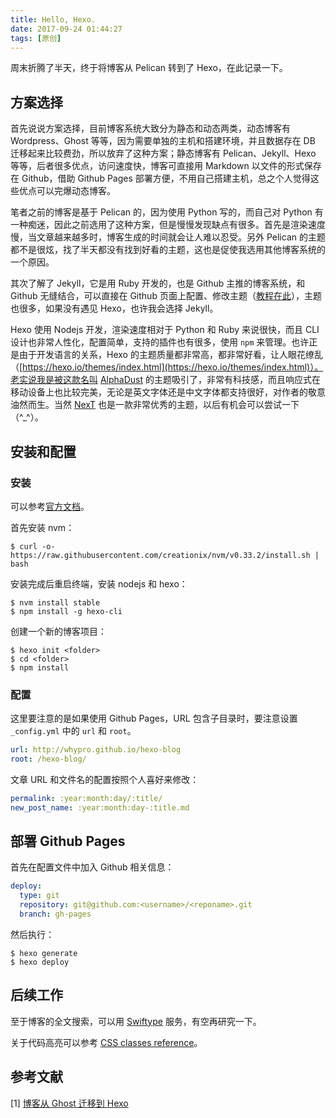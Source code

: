 ```yaml
---
title: Hello, Hexo.
date: 2017-09-24 01:44:27
tags: [原创]
---
```


周末折腾了半天，终于将博客从 Pelican 转到了 Hexo，在此记录一下。

## 方案选择

首先说说方案选择，目前博客系统大致分为静态和动态两类，动态博客有 Wordpress、Ghost 等等，因为需要单独的主机和搭建环境，并且数据存在 DB 迁移起来比较费劲，所以放弃了这种方案；静态博客有 Pelican、Jekyll、Hexo 等等，后者很多优点，访问速度快，博客可直接用 Markdown 以文件的形式保存在 Github，借助 Github Pages 部署方便，不用自己搭建主机，总之个人觉得这些优点可以完爆动态博客。

笔者之前的博客是基于 Pelican 的，因为使用 Python 写的，而自己对 Python 有一种痴迷，因此之前选用了这种方案，但是慢慢发现缺点有很多。首先是渲染速度慢，当文章越来越多时，博客生成的时间就会让人难以忍受。另外 Pelican 的主题都不是很炫，找了半天都没有找到好看的主题，这也是促使我选用其他博客系统的一个原因。

其次了解了 Jekyll，它是用 Ruby 开发的，也是 Github 主推的博客系统，和 Github 无缝结合，可以直接在 Github 页面上配置、修改主题（[教程在此](https://pages.github.com/)），主题也很多，如果没有遇见 Hexo，也许我会选择 Jekyll。

Hexo 使用 Nodejs 开发，渲染速度相对于 Python 和 Ruby 来说很快，而且 CLI 设计也非常人性化，配置简单，支持的插件也有很多，使用 `npm` 来管理。也许正是由于开发语言的关系，Hexo 的主题质量都非常高，都非常好看，让人眼花缭乱（[https://hexo.io/themes/index.html](https://hexo.io/themes/index.html)）。老实说我是被这款名叫 [AlphaDust](https://github.com/klugjo/hexo-theme-alpha-dust) 的主题吸引了，非常有科技感，而且响应式在移动设备上也比较完美，无论是英文字体还是中文字体都支持很好，对作者的敬意油然而生。当然 [NexT](http://theme-next.iissnan.com/) 也是一款非常优秀的主题，以后有机会可以尝试一下（^_^）。

<!-- more -->

## 安装和配置

### 安装
可以参考[官方文档](https://hexo.io/docs/index.html)。

首先安装 nvm：

``` shell
$ curl -o- https://raw.githubusercontent.com/creationix/nvm/v0.33.2/install.sh | bash
```

安装完成后重启终端，安装 nodejs 和 hexo：

``` shell
$ nvm install stable
$ npm install -g hexo-cli
```

创建一个新的博客项目：

``` shell
$ hexo init <folder>
$ cd <folder>
$ npm install
```

### 配置
这里要注意的是如果使用 Github Pages，URL 包含子目录时，要注意设置 `_config.yml` 中的 `url` 和 `root`。

``` yaml
url: http://whypro.github.io/hexo-blog
root: /hexo-blog/
```

文章 URL 和文件名的配置按照个人喜好来修改：

``` yaml
permalink: :year:month:day/:title/
new_post_name: :year:month:day-:title.md
```

## 部署 Github Pages

首先在配置文件中加入 Github 相关信息：

``` yaml
deploy:  
  type: git
  repository: git@github.com:<username>/<reponame>.git
  branch: gh-pages
```

然后执行：

``` shell
$ hexo generate
$ hexo deploy
```

## 后续工作

至于博客的全文搜索，可以用 [Swiftype](https://swiftype.com/) 服务，有空再研究一下。

关于代码高亮可以参考 [CSS classes reference](http://highlightjs.readthedocs.io/en/latest/css-classes-reference.html)。

## 参考文献
[1] [博客从 Ghost 迁移到 Hexo](https://www.race604.com/migrate-ghost-to-hexo/)

